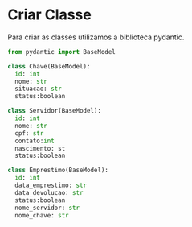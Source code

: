 # Criar Classe

Para criar as classes utilizamos a biblioteca pydantic.

```python
from pydantic import BaseModel
```

```python
class Chave(BaseModel):
  id: int
  nome: str
  situacao: str
  status:boolean
```

```python
class Servidor(BaseModel):
  id: int
  nome: str
  cpf: str
  contato:int
  nascimento: st
  status:boolean
```

```python
class Emprestimo(BaseModel):
  id: int
  data_emprestimo: str
  data_devolucao: str
  status:boolean
  nome_servidor: str
  nome_chave: str
```
